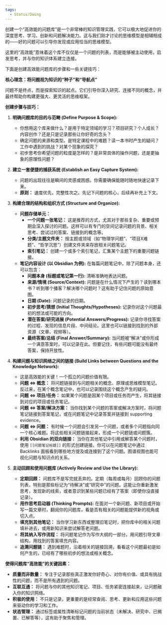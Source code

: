 ```yaml
---
tags:
  - Status/Doing
---
```

创建一个“高效能的问题库”是一个非常棒的知识管理实践，它可以极大地促进你的深度思考、学习、创新和问题解决能力。这与我们刚才讨论的思维模型是相辅相成的——好的问题可以引导你发现或应用恰当的思维模型。

这里的“高效能”意味着这个库不仅仅是一个问题的列表，而是能够被主动使用，启发思考，并与你的知识体系建立连接。

下面是创建高效能问题库的步骤和一些关键技巧：

**核心理念：将问题视为知识的“种子”和“导航点”**

问题不是终点，而是探索知识的起点。它们引导你深入研究、连接不同的概念，并最终帮助你构建更强大、更灵活的思维框架。

**创建步骤与技巧：**

1.  **明确问题库的目的与范畴 (Define Purpose & Scope):**
    *   你想用这个库来做什么？是用于特定领域的学习？项目研究？个人成长？内容创作？还是只是记录那些让你好奇的念头？
    *   确定问题的来源和类型。是特定课程中的难题？读一本书时产生的疑问？工作中遇到的挑战？对某个现象的探究？
    *   初步思考你希望问题的粒度是怎样的？是非常具体的操作问题，还是更抽象的原理性问题？

2.  **建立一套便捷的捕获系统 (Establish an Easy Capture System):**
    *   问题的出现往往是瞬间的灵感或困惑。你需要确保能随时随地快速记录下来。
    *   **原则：** 速度优先，完整性次之。先记下问题的核心，后续再补充上下文。

3.  **构建合理的结构和组织方式 (Structure and Organize):**
    *   **问题存储单元：**
        *   **一个问题一张笔记：** 这是推荐的方式，尤其对于那些复杂、重要或预期会深入探讨的问题。这样可以有专门的空间记录问题的背景、相关思考、尝试过的答案、链接到的概念等。
        *   **分类/主题文件夹：** 按主题或领域（如“物理学问题”、“项目X难题”、“哲学沉思”）创建文件夹来存放相关问题笔记。
        *   **索引笔记：** 创建一个或多个索引笔记，汇集某个主题下的重要问题链接。
    *   **笔记内容设计 (以 Obsidian 为例):** 在每篇问题笔记中，除了问题本身，还可以包含：
        *   **问题本身 (标题或笔记第一行):** 清晰准确地表达问题。
        *   **来源/情境 (Source/Context):** 问题是在什么情况下产生的？读到哪本书？听到哪个播客？解决哪个问题时？这有助于记住问题的原始意图。
        *   **日期 (Date):** 问题记录的日期。
        *   **初步思考/猜想 (Initial Thoughts/Hypotheses):** 记录你对这个问题最初的想法或可能的方向。
        *   **潜在答案/研究进展 (Potential Answers/Progress):** 记录你寻找答案的过程、发现的信息片段、中间结论。这里也可以链接到找到的外部资源（文章、视频等）。
        *   **最终答案/总结 (Final Answer/Summary):** 当问题被“解决”或你形成一个满意答案时，可以记录在此。但要记住，有些问题可能没有最终答案，保持开放性。

5.  **构建问题与知识网络之间的链接 (Build Links between Questions and the Knowledge Network):**
    *   这是高效能的关键！一个孤立的问题价值有限。
    *   **问题 <=> 概念：** 将问题链接到与问题相关的概念、原理或思维模型笔记。反过来，在某个概念笔记中，也可以记录围绕这个概念产生的疑问。
    *   **问题 <=> 项目/任务：** 如果某个问题是因某个项目或任务而产生，将其链接到对应的项目或任务笔记。
    *   **问题 <=> 答案/解决方案：** 当你找到某个问题的答案或解决方案时，将问题笔记链接到答案笔记，或在问题笔记中记录答案并链接到 supporting evidence。
    *   **问题 <=> 问题：** 有时候一个问题会引发另一个问题，或者多个问题指向同一个核心难题。将这些相关问题链接起来，形成一个问题链或问题簇。
    *   **利用 Obsidian 的双向链接：** 当你在其他笔记中引用或解答某个问题时，使用 `[[问题笔记标题]]` 的形式创建链接。你可以在问题笔记中通过 Backlinks 面板看到哪些地方提及或连接到了这个问题。图谱视图也能可视化问题与知识点的关系。

6.  **主动回顾和使用问题库 (Actively Review and Use the Library):**
    *   **定期回顾：** 问题库不是写完就丢弃的。定期（每周或每月）回顾你的问题列表，特别是那些标记为“待解决”或“研究中”的问题。这能让你重新激发思考，发现新的线索，或者意识到某些问题已经有了答案（即使你没直接记录）。
    *   **用作思考启动器 (Thinking Prompts):** 在面对一个新问题、新项目或开始写一篇文章时，翻阅你的问题库，看是否有相关的问题能提供新的视角或切入点。
    *   **填充到其他笔记：** 当你学习新东西或整理旧笔记时，把你库中的相关问题填补进去，或用新知识来尝试解答老问题。
    *   **将其纳入写作流程：** 将问题笔记作为写作大纲的一部分。用问题引导文章结构，用找到的答案填充内容。
    *   **追溯问题链：** 遇到难题时，沿着相关的链接回溯，看看这个问题最初是如何产生的，已经有了哪些初步的想法或相关概念。

**使得问题库“高效能”的关键因素：**

*   **质量而非数量：** 专注于记录那些真正激发你好奇心、对你有价值、或具有挑战性的问题，而不是所有遇到的问题。
*   **互联互通：** 将问题与你的其他知识笔记、项目、任务紧密连接起来，让问题融入你的知识网络。
*   **积极的使用：** 不只是记录，更重要的是经常查阅、思考、更新和应用这些问题来驱动你的学习和工作。
*   **状态管理：** 通过标签或属性清晰标记问题的当前状态（未解决、研究中、已搁置、已解答等），这有助于聚焦和管理。

